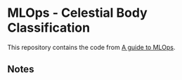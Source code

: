 # MLOps - Celestial Body Classification

This repository contains the code from
[A guide to MLOps](https://mlops.swiss-ai-center.ch/).

## Notes
<!-- src/prepare.py, prepare the dataset using functuions. src/train.py, script wich is training the ML Model. src/evaluate.py, script thar evaluate the model using DVC. utils, fix the seed parameters to ensure reproductibility-->
